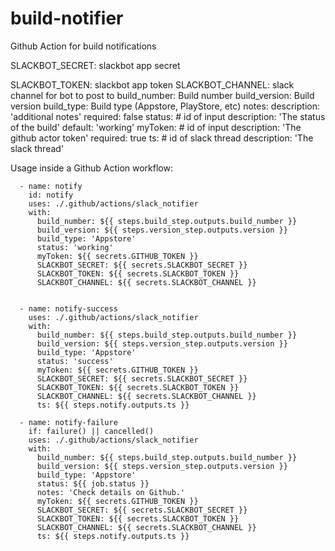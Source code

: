 # build-notifier
Github Action for build notifications


  SLACKBOT_SECRET:  slackbot app secret
  
  SLACKBOT_TOKEN: slackbot app token
  SLACKBOT_CHANNEL: slack channel for bot to post to
  build_number: Build number
  build_version: Build version
  build_type:  Build type  (Appstore, PlayStore, etc)
  notes: 
    description: 'additional notes'
    required: false
  status:  # id of input
    description: 'The status of the build'
    default: 'working'
  myToken:  # id of input
    description: 'The github actor token'
    required: true
  ts: # id of slack thread
    description: 'The slack thread'


Usage inside a Github Action workflow:

      - name: notify
        id: notify
        uses: ./.github/actions/slack_notifier
        with:
          build_number: ${{ steps.build_step.outputs.build_number }}
          build_version: ${{ steps.version_step.outputs.version }}
          build_type: 'Appstore'
          status: 'working'
          myToken: ${{ secrets.GITHUB_TOKEN }}
          SLACKBOT_SECRET: ${{ secrets.SLACKBOT_SECRET }}
          SLACKBOT_TOKEN: ${{ secrets.SLACKBOT_TOKEN }}
          SLACKBOT_CHANNEL: ${{ secrets.SLACKBOT_CHANNEL }}


      - name: notify-success
        uses: ./.github/actions/slack_notifier
        with:
          build_number: ${{ steps.build_step.outputs.build_number }}
          build_version: ${{ steps.version_step.outputs.version }}
          build_type: 'Appstore'
          status: 'success'
          myToken: ${{ secrets.GITHUB_TOKEN }}
          SLACKBOT_SECRET: ${{ secrets.SLACKBOT_SECRET }}
          SLACKBOT_TOKEN: ${{ secrets.SLACKBOT_TOKEN }}
          SLACKBOT_CHANNEL: ${{ secrets.SLACKBOT_CHANNEL }}
          ts: ${{ steps.notify.outputs.ts }}

      - name: notify-failure
        if: failure() || cancelled()
        uses: ./.github/actions/slack_notifier
        with:
          build_number: ${{ steps.build_step.outputs.build_number }}
          build_version: ${{ steps.version_step.outputs.version }}
          build_type: 'Appstore'
          status: ${{ job.status }}
          notes: 'Check details on Github.'
          myToken: ${{ secrets.GITHUB_TOKEN }}
          SLACKBOT_SECRET: ${{ secrets.SLACKBOT_SECRET }}
          SLACKBOT_TOKEN: ${{ secrets.SLACKBOT_TOKEN }}
          SLACKBOT_CHANNEL: ${{ secrets.SLACKBOT_CHANNEL }}
          ts: ${{ steps.notify.outputs.ts }}
